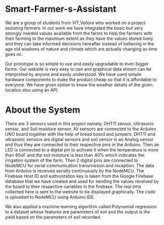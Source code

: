 # Smart-Farmer-s-Assistant
We are a group of students from VIT,Vellore who worked on a project assisting farmers. In our work we have integrated the basic but very strongly needed values available from the farms to help the farmers with their farming to the maximum extent as they have the values stored lively and they can take informed decisions hereafter instead of believing in the age old wisdoms of nature and climate which are actually changing as time goes on.

Our prototype is so simple to use and easily upgradable to even bigger farms. Our website is very easy to use and graphical data shown can be interpreted by anyone and
easily understood. We have used simple hardware components to make the product cheap so that it is affordable to everyone. We have given option to know the weather details of the given location also using an API.

# About the System
There are 3 sensors used in this project namely, DHT11 sensor, Ultrasonic sensor, and Soil moisture sensor. 
All sensors are connected to the Arduino UNO board together with the help of bread board and jumpers. 
DHT11 and ultrasonic sensors are digital sensors and soil sensor is an Analog sensor and thus they are connected to their respective pins in the Arduino. 
Then an LED is connected to a digital pin to activate it when the temperature is more than 80oF and the soil moisture is less than 40% which indicates the irrigation system of the farm. 
Then 2 digital pins are connected to NodeMCU for serial communication transmission and reception.
The data from Arduino is received serially continuously by the NodeMCU. 
The Firebase Host ID and authorization key is taken from the Google Firebase database that we have created and
used for sending the values received by the board to their respective variables in the firebase.
The real time collected here is sent to the website to be displayed graphically. The code is
uploaded to NodeMCU using Arduino IDE.

We also applied a machine learning algorithm called Polynomial regression to a dataset whose features are parameters of soil and the output is the yield based on the parameters of soil recorded. 
